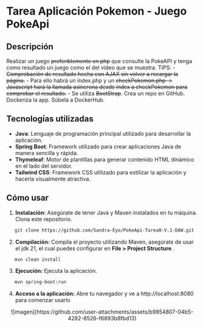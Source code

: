 # Tarea Aplicación Pokemon - Juego PokeApi

## Descripción

Realizar un juego ~~preferiblemente en php~~ que consulte la PokeAPI y tenga como resultado un juego como el del video que se muestra.
TIPS:
	- ~~Comprobación de resultado hecha con AJAX sin volver a recargar la página.~~
	- Para ello habrá un index.php y un ~~checkPokemon.php -> Javascript hará la llamada asíncrona desde index a checkPokemon para comprobar el resultado.~~
	- Se utiliza ~~BootStrap~~.
Crea un repo en GitHub.
Dockeriza la app.
Súbela a DockerHub.

## Tecnologías utilizadas

- **Java**: Lenguaje de programación principal utilizado para desarrollar la aplicación.
- **Spring Boot**: Framework utilizado para crear aplicaciones Java de manera sencilla y rápida.
- **Thymeleaf**: Motor de plantillas para generar contenido HTML dinámico en el lado del servidor.
- **Tailwind CSS**: Framework CSS utilizado para estilizar la aplicación y hacerla visualmente atractiva.

## Cómo usar

1. **Instalación:** Asegúrate de tener Java y Maven instalados en tu máquina. Clona este repositorio.

```bash
   git clone https://github.com/Sandra-Eyo/PokeApi-Tarea0-V.1-DAW.git
```

2. **Compilación:** Compila el proyecto utilizando Maven, asegúrate de usar el jdk 21, el cual puedes configurar en **File > Project Structure** .

```bash
   mvn clean install
```

3. **Ejecución:** Ejecuta la aplicación.

```bash
   mvn spring-boot:run
```

4. **Acceso a la aplicación:** Abre tu navegador y ve a http://localhost:8080 para comenzar usarlo
   
<center>![imagen](https://github.com/user-attachments/assets/b9854807-04b5-4282-8526-f6893b8fbd13)</center>



